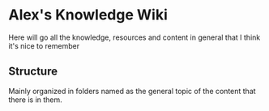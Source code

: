 # Alex's Knowledge Wiki

Here will go all the knowledge, resources and content in general that I think it's nice to remember

## Structure

Mainly organized in folders named as the general topic of the content that there is in them.

